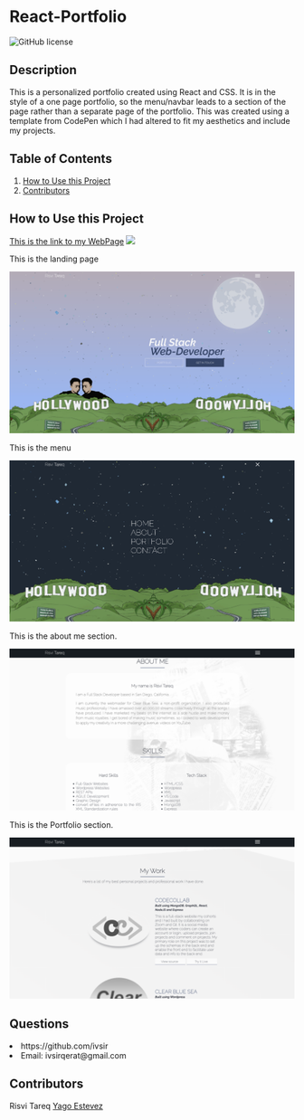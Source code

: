 # React-Portfolio
![GitHub license](https://img.shields.io/badge/license-MIT-blue.svg)

## Description
This is a personalized portfolio created using React and CSS. It is in the style of a one page portfolio, so the menu/navbar leads to a section of the page rather than a separate page of the portfolio. This was created using a template from CodePen which I had altered to fit my aesthetics and include my projects.

## Table of Contents
<nav>
    <ol>
        <li><a href="#How to Use this Project">How to Use this Project</a></li>
        <li><a href="#Contributors">Contributors</a></li>
    </ol>
</nav>

## How to Use this Project
<a href="https://ivsir.github.io/React-Portfolio/">This is the link to my WebPage</a>
<img src="src/Images/portfolio.gif">
<p>This is the landing page</p>
<img src="src/images/front page.png">
<p>This is the menu</p>
<img src="src/images/menu.png">
<p>This is the about me section.</p>
<img src="src/images/aboutme.png">
<p>This is the Portfolio section.</p>
<img src="src/images/Portfolio.png">

## Questions
<li>https://github.com/ivsir </li>
<li>Email: ivsirqerat@gmail.com</li>

## Contributors
Risvi Tareq
<a href="https://codepen.io/yagoestevez/pen/oapQEJ">Yago Estevez</a>